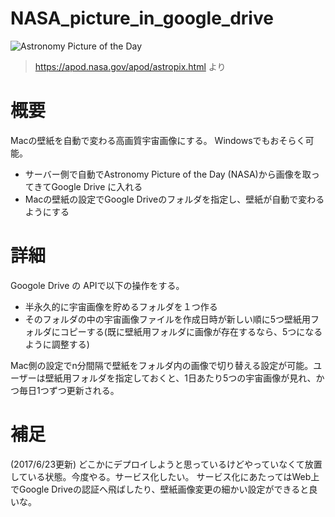 # NASA_picture_in_google_drive

![Astronomy Picture of the Day](https://raw.githubusercontent.com/wiki/tonkatu05/NASA_picture_in_google_drive/images/ISSLightShow_nasa_4928.jpg)

> https://apod.nasa.gov/apod/astropix.html より

# 概要
Macの壁紙を自動で変わる高画質宇宙画像にする。 Windowsでもおそらく可能。
- サーバー側で自動でAstronomy Picture of the Day (NASA)から画像を取ってきてGoogle Drive に入れる
- Macの壁紙の設定でGoogle Driveのフォルダを指定し、壁紙が自動で変わるようにする

# 詳細
Googole Drive の APIで以下の操作をする。

- 半永久的に宇宙画像を貯めるフォルダを１つ作る
- そのフォルダの中の宇宙画像ファイルを作成日時が新しい順に5つ壁紙用フォルダにコピーする(既に壁紙用フォルダに画像が存在するなら、5つになるように調整する)

Mac側の設定でn分間隔で壁紙をフォルダ内の画像で切り替える設定が可能。ユーザーは壁紙用フォルダを指定しておくと、1日あたり5つの宇宙画像が見れ、かつ毎日1つずつ更新される。

# 補足
(2017/6/23更新)
どこかにデプロイしようと思っているけどやっていなくて放置している状態。今度やる。サービス化したい。
サービス化にあたってはWeb上でGoogle Driveの認証へ飛ばしたり、壁紙画像変更の細かい設定ができると良いな。
